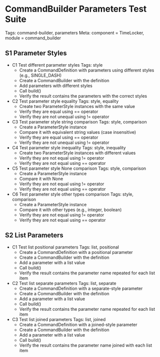 # CommandBuilder Parameters Test Suite
Tags: command-builder, parameters
Meta: component = TimeLocker, module = command_builder

## S1 Parameter Styles
* C1 Test different parameter styles
Tags: style
    * Create a CommandDefinition with parameters using different styles (e.g., SINGLE_DASH)
    * Create a CommandBuilder with the definition
    * Add parameters with different styles
    * Call build()
    * Verify the result contains the parameters with the correct styles
* C2 Test parameter style equality
Tags: style, equality
    * Create two ParameterStyle instances with the same value
    * Verify they are equal using == operator
    * Verify they are not unequal using != operator
* C3 Test parameter style string comparison
Tags: style, comparison
    * Create a ParameterStyle instance
    * Compare it with equivalent string values (case insensitive)
    * Verify they are equal using == operator
    * Verify they are not unequal using != operator
* C4 Test parameter style inequality
Tags: style, inequality
    * Create two ParameterStyle instances with different values
    * Verify they are not equal using != operator
    * Verify they are not equal using == operator
* C5 Test parameter style None comparison
Tags: style, comparison
    * Create a ParameterStyle instance
    * Compare it with None
    * Verify they are not equal using != operator
    * Verify they are not equal using == operator
* C6 Test parameter style other types comparison
Tags: style, comparison
    * Create a ParameterStyle instance
    * Compare it with other types (e.g., integer, boolean)
    * Verify they are not equal using != operator
    * Verify they are not equal using == operator

## S2 List Parameters
* C1 Test list positional parameters
Tags: list, positional
    * Create a CommandDefinition with a positional parameter
    * Create a CommandBuilder with the definition
    * Add a parameter with a list value
    * Call build()
    * Verify the result contains the parameter name repeated for each list item
* C2 Test list separate parameters
Tags: list, separate
    * Create a CommandDefinition with a separate-style parameter
    * Create a CommandBuilder with the definition
    * Add a parameter with a list value
    * Call build()
    * Verify the result contains the parameter name repeated for each list item
* C3 Test list joined parameters
Tags: list, joined
    * Create a CommandDefinition with a joined-style parameter
    * Create a CommandBuilder with the definition
    * Add a parameter with a list value
    * Call build()
    * Verify the result contains the parameter name joined with each list item